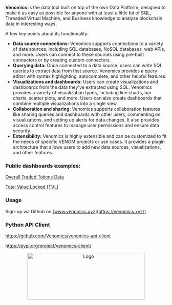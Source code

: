 **Venomics** is the data tool built on top of the own Data Platform, designed to make it as easy as possible for anyone with at least a little bit of SQL, Threaded Virtual Machine, and Business knowledge to analyze blockchain data in interesting ways.

A few key points about its functionality:

  - **Data source connections:** Venomics supports connections to a variety of data sources, including SQL databases, NoSQL databases, web APIs, and more. Users can connect to these sources using pre-built connectors or by creating custom connectors.
  - **Querying data:** Once connected to a data source, users can write SQL queries to extract data from that source. Venomics provides a query editor with syntax highlighting, autocomplete, and other helpful features.
  - **Visualizations and dashboards:** Users can create visualizations and dashboards from the data they've extracted using SQL. Venomics provides a variety of visualization types, including line charts, bar charts, scatter plots, and more. Users can also create dashboards that combine multiple visualizations into a single view.
  - **Collaboration and sharing:** Venomics supports collaboration features like sharing queries and dashboards with other users, commenting on visualizations, and setting up alerts for data changes. It also provides access control features to manage user permissions and ensure data security.
  - **Extensibility:** Venomics is highly extensible and can be customized to fit the needs of specific VENOM projects or use cases. It provides a plugin architecture that allows users to add new data sources, visualizations, and other features.


### Public dashboards examples:

[Overall Traded Tokens Data](https://venomics.xyz/public/dashboards/Q5viWVWPk4njIq7ijVIZjlm8ZHMBxBZzCxQnrARX)

[Total Value Locked (TVL)](https://venomics.xyz/public/dashboards/cnO32UW9aUyJFOofBiK8OuxY9GShzIQXgjwwwwHU)

### Usage
Sign-up via Github on [www.venomics.xyz](https://venomics.xyz/)

### Python API Client

https://github.com/Venomics/venomics-api-client

https://pypi.org/project/venomics-client/



<p align="center">
  <a href="https://github.com/venom-blockchain/developer-program">
    <img src="https://raw.githubusercontent.com/venom-blockchain/developer-program/main/vf-dev-program.png" alt="Logo" width="366.8" height="146.4">
  </a>
</p>

